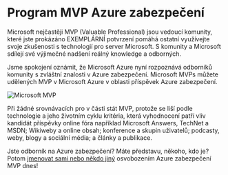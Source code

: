 <properties
   pageTitle="Program MVP Azure zabezpečení | Microsoft Azure"
   description="Tento článek obsahuje přehled oblasti Azure zabezpečení příspěvek v programu MVP."
   services="security"
   documentationCenter="na"
   authors="TomShinder"
   manager="StevenPo"
   editor="TomSh"/>

<tags
   ms.service="security"
   ms.devlang="na"
   ms.topic="article"
   ms.tgt_pltfrm="na"
   ms.workload="na"
   ms.date="10/18/2016"
   ms.author="yurid"/>

# <a name="azure-security-mvp-program"></a>Program MVP Azure zabezpečení

Microsoft nejčastěji MVP (Valuable Professional) jsou vedoucí komunity, které jste prokázáno EXEMPLÁRNÍ potvrzení pomáhá ostatní využívejte svoje zkušenosti s technologií pro server Microsoft. S komunity a Microsoft sdílejí své výjimečné nadšení reálný knowledge a odborných.

Jsme spokojení oznámit, že Microsoft Azure nyní rozpoznává odborníků komunity s zvláštní znalosti v Azure zabezpečení. Microsoft MVPs můžete udělených MVP v Microsoft Azure v oblasti příspěvek Azure zabezpečení.

![Microsoft MVP](./media/azure-security-mvp/azure-security-mvp-fig1.png)

Při žádné srovnávacích pro v části stát MVP, protože se liší podle technologie a jeho životním cyklu kritéria, která vyhodnocení patří vliv kandidát příspěvky online fóra například Microsoft Answers, TechNet a MSDN; Wikiweby a online obsah; konference a skupin uživatelů; podcasty, weby, blogy a sociální média; a články a publikace. 

Jste odborník na Azure zabezpečení? Máte představu, někoho, kdo je? Potom [jmenovat sami nebo někdo jiný](https://mvp.microsoft.com/Nomination/nominate-an-mvp) osvobozením Azure zabezpečení MVP dnes!
